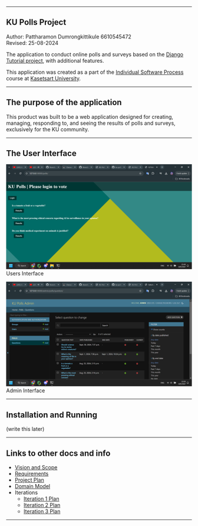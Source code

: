 
---

## KU Polls Project
Author: Pattharamon Dumrongkittikule 6610545472  
Revised: 25-08-2024

The application to conduct online polls and surveys based on the [Django Tutorial project](https://docs.djangoproject.com/en/4.1/intro/tutorial01/), with additional features.

This application was created as a part of the [Individual Software Process](https://cpske.github.io/ISP) course at [Kasetsart University](https://www.ku.ac.th).

---

## The purpose of the application
This product was built to be a web application designed for creating, managing, responding to, and seeing the results of polls and surveys, exclusively for the KU community.

---

## The User Interface
![Users Interface](README_images/users.png)
Users Interface

![Admin Interface](README_images/admin.png)
Admin Interface

---

## Installation and Running
(write this later)

---

## Links to other docs and info
 - [Vision and Scope](../../wiki/Vision-and-Scope)
 - [Requirements](../../wiki/Requirements)
 - [Project Plan](../../wiki/Project-Plan)
 - [Domain Model](../../wiki/Domain-Model)
 - Iterations
   - [Iteration 1 Plan](../../wiki/Iteration-1-Plan)
   - [Iteration 2 Plan](../../wiki/Iteration-2-Plan)
   - [Iteration 3 Plan](../../wiki/Iteration-3-Plan)

---
